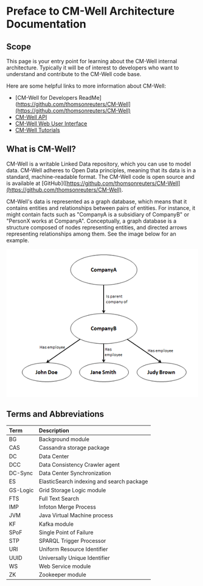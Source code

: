 # Preface to CM-Well Architecture Documentation

## Scope

This page is your entry point for learning about the CM-Well internal architecture. Typically it will be of interest to developers who want to understand and contribute to the CM-Well code base.

Here are some helpful links to more information about CM-Well:

- [CM-Well for Developers ReadMe](https://github.com/thomsonreuters/CM-Well](https://github.com/thomsonreuters/CM-Well)
- [CM-Well API](API.TOC.md)
- [CM-Well Web User Interface](CM-WellWebInterface.md)
- [CM-Well Tutorials](Tutorial.TOC.md)

## What is CM-Well?

CM-Well is a writable Linked Data repository, which you can use to model data. CM-Well adheres to Open Data principles, meaning that its data is in a standard, machine-readable format. The CM-Well code is open source and is available at [GitHub]([https://github.com/thomsonreuters/CM-Well](https://github.com/thomsonreuters/CM-Well).

CM-Well's data is represented as a graph database, which means that it contains entities and relationships between pairs of entities. For instance, it might contain facts such as &quot;CompanyA is a subsidiary of CompanyB&quot; or &quot;PersonX works at CompanyA&quot;. Conceptually, a graph database is a structure composed of nodes representing entities, and directed arrows representing relationships among them. See the image below for an example.

<img src="./_Images/small-graph-database.png">

## Terms and Abbreviations

| **Term** | **Description** |
|:--- |:--- |
| BG | Background module |
| CAS | Cassandra storage package |
| DC | Data Center |
| DCC | Data Consistency Crawler agent |
| DC-Sync | Data Center Synchronization |
| ES | ElasticSearch indexing and search package |
| GS-Logic | Grid Storage Logic module |
| FTS | Full Text Search |
| IMP | Infoton Merge Process |
| JVM | Java Virtual Machine process |
| KF | Kafka module |
| SPoF | Single Point of Failure |
| STP | SPARQL Trigger Processor |
| URI | Uniform Resource Identifier |
| UUID | Universally Unique Identifier |
| WS | Web Service module |
| ZK | Zookeeper module |